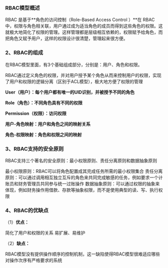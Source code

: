 ### RBAC模型概述

RBAC  是基于**角色的访问控制（Role-Based Access Control ）**在 RBAC  中，权限与角色相关联，用户通过成为适当角色的成员而得到这些角色的权限。这就极大地简化了权限的管理。这样管理都是层级相互依赖的，权限赋予给角色，而把角色又赋予用户，这样的权限设计很清楚，管理起来很方便。
### 2、RBAC的组成
在RBAC模型里面，有3个基础组成部分，分别是：用户、角色和权限。

RBAC通过定义角色的权限，并对用户授予某个角色从而来控制用户的权限，实现了用户和权限的逻辑分离（区别于ACL模型），极大地方便了权限的管理

**User（用户）：每个用户都有唯一的UID识别，并被授予不同的角色**

**Role（角色）：不同角色具有不同的权限**

**Permission（权限）：访问权限**

**用户-角色映射：用户和角色之间的映射关系**

**角色-权限映射：角色和权限之间的映射**
### 3、RBAC支持的安全原则
RBAC支持三个著名的安全原则：最小权限原则、责任分离原则和数据抽象原则

最小权限原则：RBAC可以将角色配置成其完成任务所需的最小权限集合
责任分离原则：可以通过调用相互独立互斥的角色来共同完成敏感的任务，例如要求一个计账员和财务管理员共同参与统一过账操作
数据抽象原则：可以通过权限的抽象来体现，例如财务操作用借款、存款等抽象权限，而不是使用典型的读、写、执行权限
### 4、RBAC的优缺点
（1）**优点：**

简化了用户和权限的关系
易扩展、易维护

（2）**缺点：**

RBAC模型没有提供操作顺序的控制机制，这一缺陷使得RBAC模型很难适应哪些对操作次序有严格要求的系统
